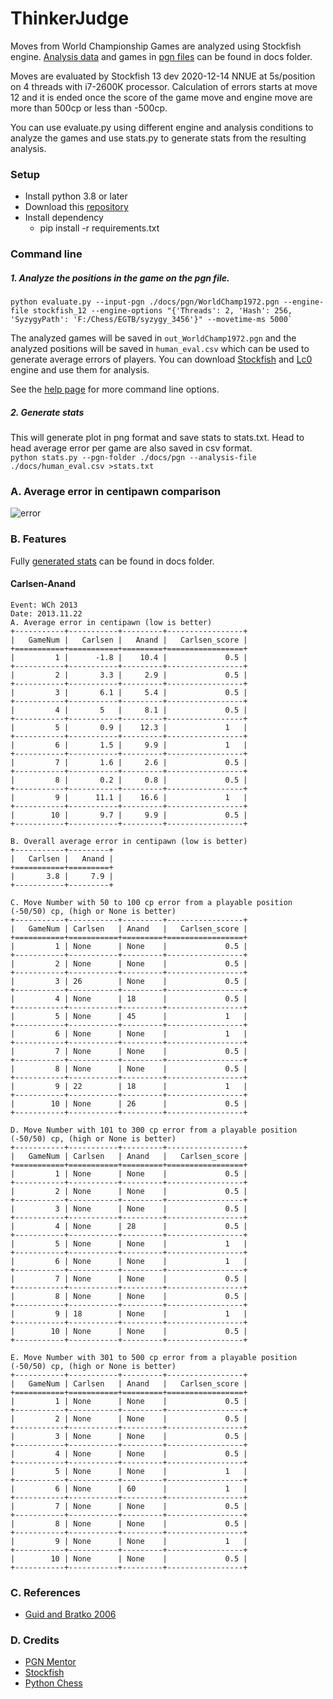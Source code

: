 # ThinkerJudge
Moves from World Championship Games are analyzed using Stockfish engine. [Analysis data](https://github.com/fsmosca/ThinkerJudge/blob/main/docs/human_eval.csv) and games in [pgn files](https://github.com/fsmosca/ThinkerJudge/tree/main/docs/pgn) can be found in docs folder.

Moves are evaluated by Stockfish 13 dev 2020-12-14 NNUE at 5s/position on 4 threads with i7-2600K processor. Calculation of errors starts at move 12 and it is ended once the score of the game move and engine move are more than 500cp or less than -500cp.

You can use evaluate.py using different engine and analysis conditions to analyze the games and use stats.py to generate stats from the resulting analysis.

### Setup
* Install python 3.8 or later
* Download this [repository](https://github.com/fsmosca/ThinkerJudge/archive/main.zip)
* Install dependency
  * pip install -r requirements.txt
  
### Command line
##### 1. Analyze the positions in the game on the pgn file.  
```
python evaluate.py --input-pgn ./docs/pgn/WorldChamp1972.pgn --engine-file stockfish_12 --engine-options "{'Threads': 2, 'Hash': 256, 'SyzygyPath': 'F:/Chess/EGTB/syzygy_3456'}" --movetime-ms 5000`
```

The analyzed games will be saved in `out_WorldChamp1972.pgn` and the analyzed positions will be saved in `human_eval.csv` which can be used to generate average errors of players. You can download [Stockfish](https://stockfishchess.org/) and [Lc0](https://github.com/LeelaChessZero/lc0) engine and use them for analysis.

See the [help page](https://github.com/fsmosca/ThinkerJudge/wiki/Help) for more command line options.

##### 2. Generate stats
This will generate plot in png format and save stats to stats.txt. Head to head average error per game are also saved in csv format.  
`python stats.py --pgn-folder ./docs/pgn --analysis-file ./docs/human_eval.csv >stats.txt`

### A. Average error in centipawn comparison

![error](https://i.imgur.com/8tBEXDy.png)

### B. Features
Fully [generated stats](https://github.com/fsmosca/ThinkerJudge/blob/main/docs/stats.txt) can be found in docs folder.

#### Carlsen-Anand
```
Event: WCh 2013
Date: 2013.11.22
A. Average error in centipawn (low is better)
+-----------+-----------+---------+-----------------+
|   GameNum |   Carlsen |   Anand |   Carlsen_score |
+===========+===========+=========+=================+
|         1 |      -1.8 |    10.4 |             0.5 |
+-----------+-----------+---------+-----------------+
|         2 |       3.3 |     2.9 |             0.5 |
+-----------+-----------+---------+-----------------+
|         3 |       6.1 |     5.4 |             0.5 |
+-----------+-----------+---------+-----------------+
|         4 |       5   |     8.1 |             0.5 |
+-----------+-----------+---------+-----------------+
|         5 |       0.9 |    12.3 |             1   |
+-----------+-----------+---------+-----------------+
|         6 |       1.5 |     9.9 |             1   |
+-----------+-----------+---------+-----------------+
|         7 |       1.6 |     2.6 |             0.5 |
+-----------+-----------+---------+-----------------+
|         8 |       0.2 |     0.8 |             0.5 |
+-----------+-----------+---------+-----------------+
|         9 |      11.1 |    16.6 |             1   |
+-----------+-----------+---------+-----------------+
|        10 |       9.7 |     9.9 |             0.5 |
+-----------+-----------+---------+-----------------+

B. Overall average error in centipawn (low is better)
+-----------+---------+
|   Carlsen |   Anand |
+===========+=========+
|       3.8 |     7.9 |
+-----------+---------+

C. Move Number with 50 to 100 cp error from a playable position (-50/50) cp, (high or None is better)
+-----------+-----------+---------+-----------------+
|   GameNum | Carlsen   | Anand   |   Carlsen_score |
+===========+===========+=========+=================+
|         1 | None      | None    |             0.5 |
+-----------+-----------+---------+-----------------+
|         2 | None      | None    |             0.5 |
+-----------+-----------+---------+-----------------+
|         3 | 26        | None    |             0.5 |
+-----------+-----------+---------+-----------------+
|         4 | None      | 18      |             0.5 |
+-----------+-----------+---------+-----------------+
|         5 | None      | 45      |             1   |
+-----------+-----------+---------+-----------------+
|         6 | None      | None    |             1   |
+-----------+-----------+---------+-----------------+
|         7 | None      | None    |             0.5 |
+-----------+-----------+---------+-----------------+
|         8 | None      | None    |             0.5 |
+-----------+-----------+---------+-----------------+
|         9 | 22        | 18      |             1   |
+-----------+-----------+---------+-----------------+
|        10 | None      | 26      |             0.5 |
+-----------+-----------+---------+-----------------+

D. Move Number with 101 to 300 cp error from a playable position (-50/50) cp, (high or None is better)
+-----------+-----------+---------+-----------------+
|   GameNum | Carlsen   | Anand   |   Carlsen_score |
+===========+===========+=========+=================+
|         1 | None      | None    |             0.5 |
+-----------+-----------+---------+-----------------+
|         2 | None      | None    |             0.5 |
+-----------+-----------+---------+-----------------+
|         3 | None      | None    |             0.5 |
+-----------+-----------+---------+-----------------+
|         4 | None      | 28      |             0.5 |
+-----------+-----------+---------+-----------------+
|         5 | None      | None    |             1   |
+-----------+-----------+---------+-----------------+
|         6 | None      | None    |             1   |
+-----------+-----------+---------+-----------------+
|         7 | None      | None    |             0.5 |
+-----------+-----------+---------+-----------------+
|         8 | None      | None    |             0.5 |
+-----------+-----------+---------+-----------------+
|         9 | 18        | None    |             1   |
+-----------+-----------+---------+-----------------+
|        10 | None      | None    |             0.5 |
+-----------+-----------+---------+-----------------+

E. Move Number with 301 to 500 cp error from a playable position (-50/50) cp, (high or None is better)
+-----------+-----------+---------+-----------------+
|   GameNum | Carlsen   | Anand   |   Carlsen_score |
+===========+===========+=========+=================+
|         1 | None      | None    |             0.5 |
+-----------+-----------+---------+-----------------+
|         2 | None      | None    |             0.5 |
+-----------+-----------+---------+-----------------+
|         3 | None      | None    |             0.5 |
+-----------+-----------+---------+-----------------+
|         4 | None      | None    |             0.5 |
+-----------+-----------+---------+-----------------+
|         5 | None      | None    |             1   |
+-----------+-----------+---------+-----------------+
|         6 | None      | 60      |             1   |
+-----------+-----------+---------+-----------------+
|         7 | None      | None    |             0.5 |
+-----------+-----------+---------+-----------------+
|         8 | None      | None    |             0.5 |
+-----------+-----------+---------+-----------------+
|         9 | None      | None    |             1   |
+-----------+-----------+---------+-----------------+
|        10 | None      | None    |             0.5 |
+-----------+-----------+---------+-----------------+
```

### C. References
* [Guid and Bratko 2006](https://ailab.si/matej/doc/Computer_Analysis_of_World_Chess_Champions.pdf)

### D. Credits
* [PGN Mentor](https://www.pgnmentor.com/files.html)
* [Stockfish](https://stockfishchess.org/)
* [Python Chess](https://github.com/niklasf/python-chess)
